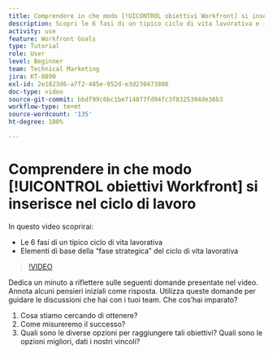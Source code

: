```yaml
---
title: Comprendere in che modo [!UICONTROL obiettivi Workfront] si inserisce nel ciclo di lavoro
description: Scopri le 6 fasi di un tipico ciclo di vita lavorativa e i principali elementi di base della rispettiva “fase strategica”.
activity: use
feature: Workfront Goals
type: Tutorial
role: User
level: Beginner
team: Technical Marketing
jira: KT-8890
exl-id: 2e1823d6-a7f2-485e-952d-e3d230473808
doc-type: video
source-git-commit: bbdf99c6bc1be714077fd94fc3f8325394de36b3
workflow-type: tm+mt
source-wordcount: '135'
ht-degree: 100%

---
```


# Comprendere in che modo [!UICONTROL obiettivi Workfront] si inserisce nel ciclo di lavoro

In questo video scoprirai:

* Le 6 fasi di un tipico ciclo di vita lavorativa
* Elementi di base della “fase strategica” del ciclo di vita lavorativa

>[!VIDEO](https://video.tv.adobe.com/v/3415992/?quality=12&learn=on&enablevpops=1&captions=ita)

<!--
Your turn graphic
-->

Dedica un minuto a riflettere sulle seguenti domande presentate nel video. Annota alcuni pensieri iniziali come risposta. Utilizza queste domande per guidare le discussioni che hai con i tuoi team. Che cos’hai imparato?

1. Cosa stiamo cercando di ottenere?
1. Come misureremo il successo?
1. Quali sono le diverse opzioni per raggiungere tali obiettivi? Quali sono le opzioni migliori, dati i nostri vincoli?
